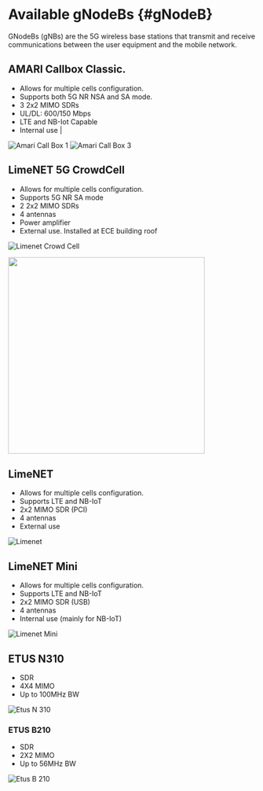 <!-- TITLE: gNodeBs -->
<!-- SUBTITLE: A quick summary of G Node Bs -->

# Available gNodeBs {#gNodeB}

GNodeBs (gNBs) are the 5G wireless base stations that transmit and receive communications between the user equipment and the mobile network.

## AMARI Callbox Classic.



 - Allows for multiple cells configuration. 
 - Supports both 5G NR NSA and SA mode.
 - 3 2x2 MIMO SDRs
 - UL/DL: 600/150 Mbps
 - LTE and NB-Iot Capable
 - Internal use | 

![Amari Call Box 1](/uploads/images-radio-equipment/amari-call-box-1.jpg "Amari Call Box Single")
![Amari Call Box 3](/uploads/images-radio-equipment/amari-call-box-3.jpg "Amari Call Box Multiple") 


## LimeNET 5G CrowdCell
- Allows for multiple cells configuration.
- Supports 5G NR SA mode
- 2 2x2 MIMO SDRs
- 4 antennas
- Power amplifier
- External use. Installed at ECE building roof

![Limenet Crowd Cell](/uploads/images-radio-equipment/limenet-crowd-cell.png "Limenet Crowd Cell")


<img src="/uploads/radio-equipment/20210713-091758.jpg" width="400">


## LimeNET
- Allows for multiple cells configuration.
- Supports LTE and NB-IoT
- 2x2 MIMO SDR (PCI)
- 4 antennas
- External use

![Limenet](/uploads/images-radio-equipment/limenet.jpg "Limenet")

## LimeNET Mini
- Allows for multiple cells configuration.
- Supports LTE and NB-IoT
- 2x2 MIMO SDR (USB)
- 4 antennas
- Internal use (mainly for NB-IoT)

![Limenet Mini](/uploads/images-radio-equipment/limenet-mini.jpg "Limenet Mini")


## ETUS N310
- SDR
- 4X4 MIMO
- Up to 100MHz BW

![Etus N 310](/uploads/images-radio-equipment/etus-n-310.png "Etus N 310")
### ETUS B210
- SDR
- 2X2 MIMO
- Up to 56MHz BW

![Etus B 210](/uploads/images-radio-equipment/etus-b-210.jpg "Etus B 210")
